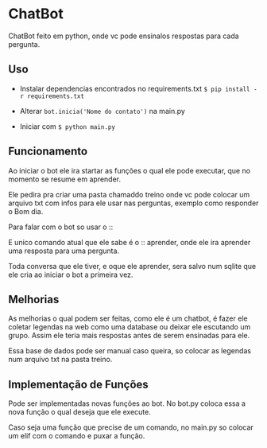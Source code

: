 # ChatBot
 ChatBot feito em python, onde vc pode ensinalos respostas para cada pergunta.
 
## Uso
- Instalar dependencias encontrados no requirements.txt `$ pip install -r requirements.txt`

- Alterar `bot.inicia('Nome do contato')` na main.py

- Iniciar com `$ python main.py`

## Funcionamento
Ao iniciar o bot ele ira startar as funções o qual ele pode executar, que no momento se resume em aprender.

Ele pedira pra criar uma pasta chamaddo treino onde vc pode colocar um arquivo txt com infos para ele usar nas perguntas, exemplo como responder o Bom dia.

Para falar com o bot so usar o ::

E unico comando atual que ele sabe é o :: aprender, onde ele ira aprender uma resposta para uma pergunta.

Toda conversa que ele tiver, e oque ele aprender, sera salvo num sqlite que ele cria ao iniciar o bot a primeira vez.


## Melhorias
As melhorias o qual podem ser feitas, como ele é um chatbot, é fazer ele coletar legendas na web como uma database ou deixar ele escutando um grupo. Assim ele teria mais respostas antes de serem ensinadas para ele.

Essa base de dados pode ser manual caso queira, so colocar as legendas num arquivo txt na pasta treino.

## Implementação de Funções
Pode ser implementadas novas funções ao bot. No bot.py coloca essa a nova função o qual deseja que ele execute.

Caso seja uma função que precise de um comando, no main.py so colocar um elif com o comando e puxar a função.
